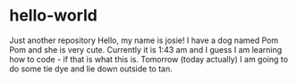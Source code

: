 # hello-world
Just another repository
Hello, my name is josie! I have a dog named Pom Pom and she is very cute. Currently it is 1:43 am and I guess I am learning how to code - if that is what this is. Tomorrow (today actually) I am going to do some tie dye and lie down outside to tan.
